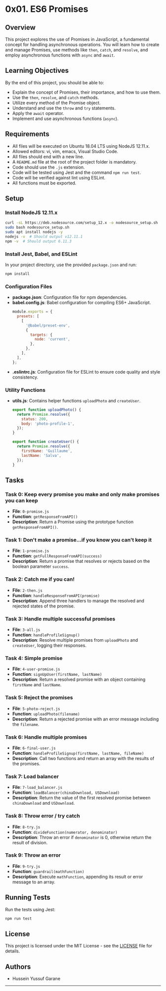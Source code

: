 
# 0x01. ES6 Promises

## Overview
This project explores the use of Promises in JavaScript, a fundamental concept for handling asynchronous operations. You will learn how to create and manage Promises, use methods like `then`, `catch`, and `resolve`, and employ asynchronous functions with `async` and `await`.

## Learning Objectives
By the end of this project, you should be able to:
- Explain the concept of Promises, their importance, and how to use them.
- Use the `then`, `resolve`, and `catch` methods.
- Utilize every method of the Promise object.
- Understand and use the `throw` and `try` statements.
- Apply the `await` operator.
- Implement and use asynchronous functions (`async`).

## Requirements
- All files will be executed on Ubuntu 18.04 LTS using NodeJS 12.11.x.
- Allowed editors: vi, vim, emacs, Visual Studio Code.
- All files should end with a new line.
- A `README.md` file at the root of the project folder is mandatory.
- Code should use the `.js` extension.
- Code will be tested using Jest and the command `npm run test`.
- Code will be verified against lint using ESLint.
- All functions must be exported.

## Setup
### Install NodeJS 12.11.x
```bash
curl -sL https://deb.nodesource.com/setup_12.x -o nodesource_setup.sh
sudo bash nodesource_setup.sh
sudo apt install nodejs -y
nodejs -v  # Should output v12.11.1
npm -v  # Should output 6.11.3
```

### Install Jest, Babel, and ESLint
In your project directory, use the provided `package.json` and run:
```bash
npm install
```

### Configuration Files
- **package.json**: Configuration file for npm dependencies.
- **babel.config.js**: Babel configuration for compiling ES6+ JavaScript.
  ```javascript
  module.exports = {
    presets: [
      [
        '@babel/preset-env',
        {
          targets: {
            node: 'current',
          },
        },
      ],
    ],
  };
  ```
- **.eslintrc.js**: Configuration file for ESLint to ensure code quality and style consistency.

### Utility Functions
- **utils.js**: Contains helper functions `uploadPhoto` and `createUser`.
  ```javascript
  export function uploadPhoto() {
    return Promise.resolve({
      status: 200,
      body: 'photo-profile-1',
    });
  }

  export function createUser() {
    return Promise.resolve({
      firstName: 'Guillaume',
      lastName: 'Salva',
    });
  }
  ```

## Tasks
### Task 0: Keep every promise you make and only make promises you can keep
- **File**: `0-promise.js`
- **Function**: `getResponseFromAPI()`
- **Description**: Return a Promise using the prototype function `getResponseFromAPI()`.

### Task 1: Don't make a promise...if you know you can't keep it
- **File**: `1-promise.js`
- **Function**: `getFullResponseFromAPI(success)`
- **Description**: Return a promise that resolves or rejects based on the boolean parameter `success`.

### Task 2: Catch me if you can!
- **File**: `2-then.js`
- **Function**: `handleResponseFromAPI(promise)`
- **Description**: Append three handlers to manage the resolved and rejected states of the promise.

### Task 3: Handle multiple successful promises
- **File**: `3-all.js`
- **Function**: `handleProfileSignup()`
- **Description**: Resolve multiple promises from `uploadPhoto` and `createUser`, logging their responses.

### Task 4: Simple promise
- **File**: `4-user-promise.js`
- **Function**: `signUpUser(firstName, lastName)`
- **Description**: Return a resolved promise with an object containing `firstName` and `lastName`.

### Task 5: Reject the promises
- **File**: `5-photo-reject.js`
- **Function**: `uploadPhoto(filename)`
- **Description**: Return a rejected promise with an error message including the `filename`.

### Task 6: Handle multiple promises
- **File**: `6-final-user.js`
- **Function**: `handleProfileSignup(firstName, lastName, fileName)`
- **Description**: Call two functions and return an array with the results of the promises.

### Task 7: Load balancer
- **File**: `7-load_balancer.js`
- **Function**: `loadBalancer(chinaDownload, USDownload)`
- **Description**: Return the value of the first resolved promise between `chinaDownload` and `USDownload`.

### Task 8: Throw error / try catch
- **File**: `8-try.js`
- **Function**: `divideFunction(numerator, denominator)`
- **Description**: Throw an error if `denominator` is 0, otherwise return the result of division.

### Task 9: Throw an error
- **File**: `9-try.js`
- **Function**: `guardrail(mathFunction)`
- **Description**: Execute `mathFunction`, appending its result or error message to an array.

## Running Tests
Run the tests using Jest:
```bash
npm run test
```

## License
This project is licensed under the MIT License - see the [LICENSE](LICENSE) file for details.

## Authors
- Hussein Yussuf Garane

---


